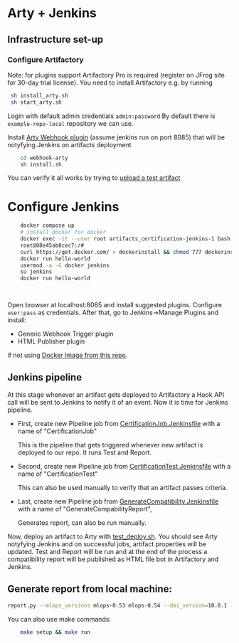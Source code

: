 # Arty + Jenkins

## Infrastructure set-up
### Configure Artifactory

Note: for plugins support Artifactory Pro is required (register on JFrog site for 30-day trial license). You need to install Artifactory e.g. by running

```bash
 sh install_arty.sh
 sh start_arty.sh
```

Login with default admin credentials `admin:password`
By default there is `example-repo-local` repository we can use. 

Install [Arty Webhook plugin](https://www.eficode.com/blog/triggering-jenkins-pipelines-on-artifactory-events) (assume jenkins run on port 8085) that will be notyfying Jenkins on artifacts deployment
```bash
    cd webhook-arty
    sh install.sh
```

You can verify it all works by trying to [upload a test artifact](testing/test_deploy.sh)

# Configure Jenkins

```bash
    docker compose up
    # install docker for docker
    docker exec -it --user root artifacts_certification-jenkins-1 bash
    root@08e45ab0cec7:/# 
    curl https://get.docker.com/ > dockerinstall && chmod 777 dockerinstall && ./dockerinstall
    docker run hello-world
    usermod -a -G docker jenkins
    su jenkins
    docker run hello-world

    
```
Open browser at localhost:8085 and install suggested plugins. Configure `user:pass` as credentials.
After that, go to Jenkins->Manage Plugins and install:
- Generic Webhook Trigger plugin
- HTML Publisher plugin

if not using [Docker Image from this repo](docker/Dockerfile).

## Jenkins pipeline

At this stage whenever an artifact gets deployed to Artifactory a Hook API call will be sent to Jenkins to notify it of an event.
Now it is time for Jenkins pipeline.

* First, create new Pipeline job from [CertificationJob.Jenkinsfile](CertificationJob.Jenkinsfile) with a name of
"CertificationJob"

    This is the pipeline that gets triggered whenever new artifact is deployed to our repo. It runs Test and Report.

* Second, create new Pipeline job from [CertificationTest.Jenkinsfile](ci/CertificationTest.Jenkinsfile)
with a name of "CertificationTest"

    This can also be used manually to verify that an artifact passes criteria.

* Last, create new Pipeline job from [GenerateCompatibility.Jenkinsfile](ci/GenerateCompatibilityReport.Jenkinsfile)
  with a name of "GenerateCompabilityReport",

    Generates report, can also be run manually.

Now, deploy an artifact to Arty with [test_deploy.sh](testing/test_deploy.sh). You should see Arty notyfying Jenkins and on successful 
jobs, artifact properties will be updated. Test and Report will be run and at the end of the process a compatibility report will be published as HTML file bot
in Artifactory and Jenkins.



## Generate report from local machine:

```bash
report.py --mlops_versions mlops-0.53 mlops-0.54 --dai_version=10.0.1 --repo="example-repo-local/dai" --artifactory_url="http://localhost:8081/artifactory" --artifactory_user=... --artifactory_password=...

```
You can also use make commands:
```bash
    make setup && make run
```
